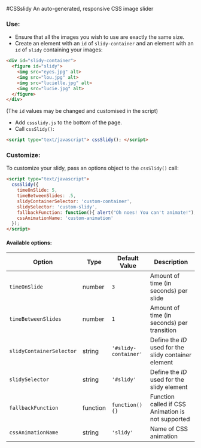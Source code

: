 #CSSslidy
An auto-generated, responsive CSS image slider

### Use:
* Ensure that all the images you wish to use are exactly the same size.
* Create an element with an `id` of `slidy-container` and an element with an `id` of `slidy` containing your images:
```html
<div id="slidy-container">
  <figure id="slidy">
    <img src="eyes.jpg" alt>
    <img src="lou.jpg" alt>
    <img src="lucielle.jpg" alt>
    <img src="lucie.jpg" alt>
  </figure>
</div>
```
(The `id` values may be changed and customised in the script)
* Add `cssslidy.js` to the bottom of the page.
* Call `cssSlidy()`:
```html
<script type="text/javascript"> cssSlidy(); </script>
```

### Customize:
To customize your slidy, pass an options object to the `cssSlidy()` call:
```html
<script type="text/javascript">
  cssSlidy({
  	timeOnSlide: 5,
  	timeBetweenSlides: .5,
  	slidyContainerSelector: 'custom-container',
  	slidySelector: 'custom-slidy',
  	fallbackFunction: function(){ alert("Oh noes! You can't animate!"); },
  	cssAnimationName: 'custom-animation'
  });
</script>
```


#### Available options:

Option | Type | Default Value | Description
---|---|---|---
`timeOnSlide` | number | `3` | Amount of time (in seconds) per slide
`timeBetweenSlides` | number | `1` | Amount of time (in seconds) per transition
`slidyContainerSelector` | string | `'#slidy-container'` | Define the *ID* used for the slidy container element
`slidySelector` | string | `'#slidy'` | Define the *ID* used for the slidy element
`fallbackFunction` | function | `function(){}` | Function called if CSS Animation is not supported
`cssAnimationName` | string | `'slidy'` | Name of CSS animation
